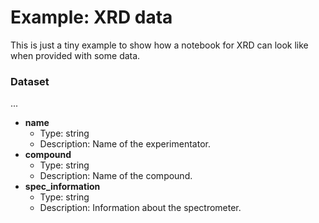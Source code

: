 # Example: XRD data 

This is just a tiny example to show how a notebook for XRD can look like when provided with some data.


### Dataset

...

- __name__
  - Type: string
  - Description: Name of the experimentator.
- __compound__
  - Type: string
  - Description: Name of the compound.
- __spec_information__
  - Type: string
  - Description: Information about the spectrometer.
